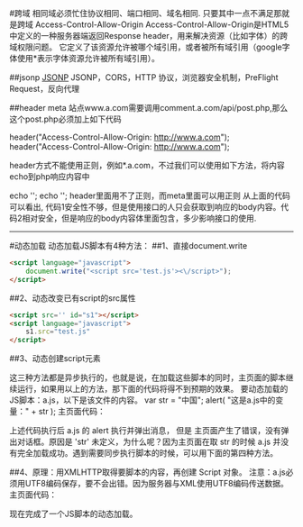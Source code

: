 


#跨域
相同域必须忙住协议相同、端口相同、域名相同. 只要其中一点不满足那就是跨域
Access-Control-Allow-Origin
Access-Control-Allow-Origin是HTML5中定义的一种服务器端返回Response header，用来解决资源（比如字体）的跨域权限问题。
它定义了该资源允许被哪个域引用，或者被所有域引用（google字体使用*表示字体资源允许被所有域引用）。

##jsonp
[JSONP](http://kb.cnblogs.com/page/139725/)
JSONP，CORS，HTTP 协议，浏览器安全机制，PreFlight Request，反向代理

##header meta
站点www.a.com需要调用comment.a.com/api/post.php,那么这个post.php必须加上如下代码

header("Access-Control-Allow-Origin: http://www.a.com");
header("Access-Control-Allow-Origin: http://www.a.com");

header方式不能使用正则，例如*.a.com，不过我们可以使用如下方法，将内容echo到php响应内容中

echo '<meta http-equiv="Access-Control-Allow-Origin" content="*.a.com">';
echo '<meta http-equiv="Access-Control-Allow-Origin" content="*.a.com">';
header里面用不了正则，而meta里面可以用正则
从上面的代码可以看出, 代码1安全性不够，但是使用接口的人只会获取到响应的body内容。代码2相对安全，但是响应的body内容体里面包含<meta http-equiv="Access-Control-Allow-Origin" content="*.a.com">，多少影响接口的使用.


---
#动态加载
动态加载JS脚本有4种方法： 
##1、直接document.write 
```html
<script language="javascript"> 
    document.write("<script src='test.js'><\/script>"); 
</script> 
```
##2、动态改变已有script的src属性 
```html
<script src='' id="s1"></script> 
<script language="javascript"> 
    s1.src="test.js" 
</script> 
```
##3、动态创建script元素 
<script> 
    var oHead = document.getElementsByTagName('HEAD').item(0); 
    var oScript= document.createElement("script"); 
    oScript.type = "text/javascript"; 
    oScript.src="test.js"; 
    oHead.appendChild( oScript); 
</script> 

这三种方法都是异步执行的，也就是说，在加载这些脚本的同时，主页面的脚本继续运行，如果用以上的方法，那下面的代码将得不到预期的效果。 
要动态加载的JS脚本：a.js，以下是该文件的内容。 
var str = "中国"; 
alert( "这是a.js中的变量：" + str ); 
主页面代码： 
<script language="JavaScript"> 
function LoadJS( id, fileUrl ) { 
    var scriptTag = document.getElementById( id ); 
    var oHead = document.getElementsByTagName('HEAD').item(0); 
    var oScript= document.createElement("script"); 
    if ( scriptTag  ) oHead.removeChild( scriptTag  ); 
    oScript.id = id; 
    oScript.type = "text/javascript"; 
    oScript.src=fileUrl ; 
    oHead.appendChild( oScript); 
}
LoadJS( "a.js" ); 
alert( "主页面动态加载a.js并取其中的变量：" + str ); 
</script> 

上述代码执行后 a.js 的 alert 执行并弹出消息， 
但是 主页面产生了错误，没有弹出对话框。原因是 'str' 未定义，为什么呢？因为主页面在取 str 的时候 a.js 并没有完全加载成功。遇到需要同步执行脚本的时候，可以用下面的第四种方法。 

##4、原理：用XMLHTTP取得要脚本的内容，再创建 Script 对象。 
注意：a.js必须用UTF8编码保存，要不会出错。因为服务器与XML使用UTF8编码传送数据。
主页面代码： 
<script language="JavaScript"> 
function GetHttpRequest() { 
    if ( window.XMLHttpRequest ) // Gecko 
        return new XMLHttpRequest() ; 
    else if ( window.ActiveXObject ) // IE 
        return new ActiveXObject("MsXml2.XmlHttp") ; 
}
function AjaxPage(sId, url){ 
    var oXmlHttp = GetHttpRequest() ; 
    oXmlHttp.OnReadyStateChange = function(){ 
        if ( oXmlHttp.readyState == 4 ) { 
            if ( oXmlHttp.status == 200 || oXmlHttp.status == 304 ){ 
                IncludeJS( sId, url, oXmlHttp.responseText ); 
            }else{
                alert( 'XML request error: ' + oXmlHttp.statusText + ' (' + oXmlHttp.status + ')' ) ; 
            } 
        } 
    }
    oXmlHttp.open('GET', url, true); 
    oXmlHttp.send(null);
} 
function IncludeJS(sId, fileUrl, source){ 
    if ( ( source != null ) && ( !document.getElementById( sId ) ) ){ 
        var oHead = document.getElementsByTagName('HEAD').item(0); 
        var oScript = document.createElement( "script" ); 
        oScript.language = "javascript"; 
        oScript.type = "text/javascript"; 
        oScript.id = sId; 
        oScript.defer = true;
        oScript.text = source;
        oHead.appendChild( oScript ); 
    }
} 
AjaxPage( "scrA", "b.js" ); 
alert( "主页面动态加载JS脚本。"); 
alert( "主页面动态加载a.js并取其中的变量：" + str ); 
</script> 
现在完成了一个JS脚本的动态加载。 















